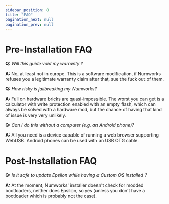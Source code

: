```yaml
---
sidebar_position: 8
title: "FAQ"
pagination_next: null
pagination_prev: null
---
```


# Pre-Installation FAQ

**Q:** *Will this guide void my warranty ?*

**A:** No, at least not in europe. This is a software modification, if Numworks
refuses you a legitimate warranty claim after that, sue the fuck out of them.

**Q:** *How risky is jailbreaking my Numworks?*

**A:** Full on hardware bricks are quasi-impossible. The worst you can get is a
calculator with write protection enabled with an empty flash, which can always be solved
with a hardware mod, but the chance of having that kind of issue is very very unlikely.

**Q:** *Can I do this without a computer (e.g. an Android phone)?*  
  
**A:** All you need is a device capable of running a web browser supporting WebUSB. Android
phones can be used with an USB OTG cable.

# Post-Installation FAQ

**Q:** *Is it safe to update Epsilon while having a Custom OS installed ?*

**A:** At the moment, Numworks' installer doesn't check for modded bootloaders, neither does
Epsilon, so yes (unless you don't have a bootloader which is probably not the case).
